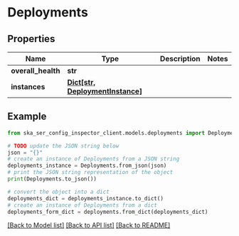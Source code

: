# Deployments


## Properties

Name | Type | Description | Notes
------------ | ------------- | ------------- | -------------
**overall_health** | **str** |  | 
**instances** | [**Dict[str, DeploymentInstance]**](DeploymentInstance.md) |  | 

## Example

```python
from ska_ser_config_inspector_client.models.deployments import Deployments

# TODO update the JSON string below
json = "{}"
# create an instance of Deployments from a JSON string
deployments_instance = Deployments.from_json(json)
# print the JSON string representation of the object
print(Deployments.to_json())

# convert the object into a dict
deployments_dict = deployments_instance.to_dict()
# create an instance of Deployments from a dict
deployments_form_dict = deployments.from_dict(deployments_dict)
```
[[Back to Model list]](../README.md#documentation-for-models) [[Back to API list]](../README.md#documentation-for-api-endpoints) [[Back to README]](../README.md)


